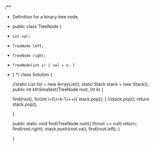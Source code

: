 /**
 * Definition for a binary tree node.
 * public class TreeNode {
 *     int val;
 *     TreeNode left;
 *     TreeNode right;
 *     TreeNode(int x) { val = x; }
 * }
 */
    class Solution {
    
    //static List<Integer> list = new ArrayList<Integer>();
    static Stack<Integer> stack = new Stack<Integer>();
    public int kthSmallest(TreeNode root, int k) {
     
       
    find(root);
    for(int i=0;i<k-1;i++){
    stack.pop();
    }
    //stack.pop(); 
    return stack.pop();
    
    
    }
    
    public static void find(TreeNode root){
       if(root == null) return;
       find(root.right);
       stack.push(root.val);
       find(root.left);
    }
    
    
    }